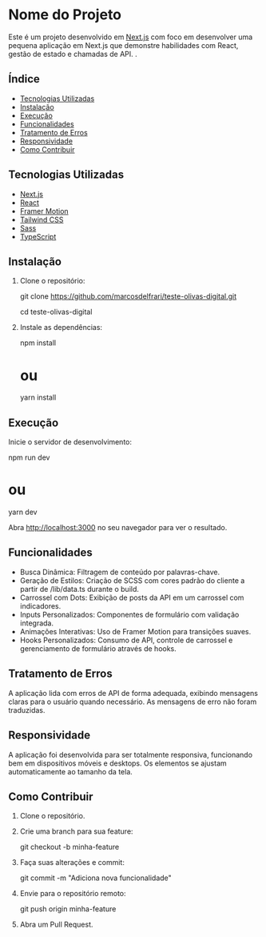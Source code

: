 # Nome do Projeto

Este é um projeto desenvolvido em [Next.js](https://nextjs.org/) com foco em desenvolver uma pequena aplicação em Next.js que demonstre habilidades com React, gestão de estado e chamadas de API.
.

## Índice

- [Tecnologias Utilizadas](#tecnologias-utilizadas)
- [Instalação](#instalação)
- [Execução](#execução)
- [Funcionalidades](#funcionalidades)
- [Tratamento de Erros](#tratamento-de-erros)
- [Responsividade](#responsividade)
- [Como Contribuir](#como-contribuir)

## Tecnologias Utilizadas

- [Next.js](https://nextjs.org/)
- [React](https://reactjs.org/)
- [Framer Motion](https://www.framer.com/motion/)
- [Tailwind CSS](https://tailwindcss.com/)
- [Sass](https://sass-lang.com)
- [TypeScript](https://www.typescriptlang.org/)

## Instalação

1. Clone o repositório:

   git clone https://github.com/marcosdelfrari/teste-olivas-digital.git

   cd teste-olivas-digital

2. Instale as dependências:

   npm install

   # ou

   yarn install

## Execução

Inicie o servidor de desenvolvimento:

npm run dev

# ou

yarn dev

Abra [http://localhost:3000](http://localhost:3000) no seu navegador para ver o resultado.

## Funcionalidades

- Busca Dinâmica: Filtragem de conteúdo por palavras-chave.
- Geração de Estilos: Criação de SCSS com cores padrão do cliente a partir de /lib/data.ts durante o build.
- Carrossel com Dots: Exibição de posts da API em um carrossel com indicadores.
- Inputs Personalizados: Componentes de formulário com validação integrada.
- Animações Interativas: Uso de Framer Motion para transições suaves.
- Hooks Personalizados: Consumo de API, controle de carrossel e gerenciamento de formulário através de hooks.

## Tratamento de Erros

A aplicação lida com erros de API de forma adequada, exibindo mensagens claras para o usuário quando necessário. As mensagens de erro não foram traduzidas.

## Responsividade

A aplicação foi desenvolvida para ser totalmente responsiva, funcionando bem em dispositivos móveis e desktops. Os elementos se ajustam automaticamente ao tamanho da tela.

## Como Contribuir

1. Clone o repositório.
2. Crie uma branch para sua feature:

   git checkout -b minha-feature

3. Faça suas alterações e commit:

   git commit -m "Adiciona nova funcionalidade"

4. Envie para o repositório remoto:

   git push origin minha-feature

5. Abra um Pull Request.
